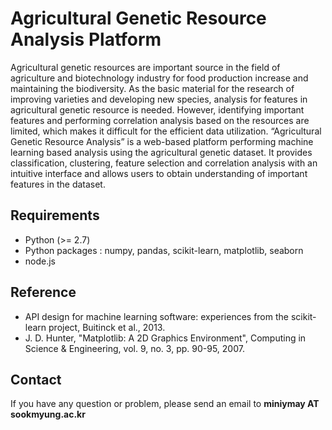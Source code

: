 # Agricultural Genetic Resource Analysis Platform
Agricultural genetic resources are important source in the field of agriculture and biotechnology industry for food production increase and maintaining the biodiversity. As the basic material for the research of improving varieties and developing new species, analysis for features in agricultural genetic resource is needed. However, identifying important features and performing correlation analysis based on the resources are limited, which makes it difficult for the efficient data utilization. “Agricultural Genetic Resource Analysis” is a web-based platform performing machine learning based analysis using the agricultural genetic dataset. It provides classification, clustering, feature selection and correlation analysis with an intuitive interface and allows users to obtain understanding of important features in the dataset.

## Requirements
* Python (>= 2.7)
* Python packages : numpy, pandas, scikit-learn, matplotlib, seaborn
* node.js

## Reference
* API design for machine learning software: experiences from the scikit-learn project, Buitinck et al., 2013.
* J. D. Hunter, "Matplotlib: A 2D Graphics Environment", Computing in Science & Engineering, vol. 9, no. 3, pp. 90-95, 2007.

## Contact
If you have any question or problem, please send an email to **miniymay AT sookmyung.ac.kr**
